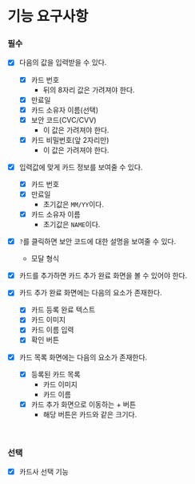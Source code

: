 # 기능 요구사항

### 필수

- [x] 다음의 값을 입력받을 수 있다.

  - [x] 카드 번호
    - 뒤의 8자리 값은 가려져야 한다.
  - [x] 만료일
  - [x] 카드 소유자 이름(선택)
  - [x] 보안 코드(CVC/CVV)
    - 이 값은 가려져야 한다.
  - [x] 카드 비밀번호(앞 2자리만)
    - 이 값은 가려져야 한다.

- [x] 입력값에 맞게 카드 정보를 보여줄 수 있다.

  - [x] 카드 번호
  - [x] 만료일
    - 초기값은 `MM/YY`이다.
  - [x] 카드 소유자 이름
    - 초기값은 `NAME`이다.

- [x] `?`를 클릭하면 보안 코드에 대한 설명을 보여줄 수 있다.

  - 모달 형식

- [x] 카드를 추가하면 카드 추가 완료 화면을 볼 수 있어야 한다.

- [x] 카드 추가 완료 화면에는 다음의 요소가 존재한다.

  - [x] 카드 등록 완료 텍스트
  - [x] 카드 이미지
  - [x] 카드 이름 입력
  - [x] 확인 버튼

- [x] 카드 목록 화면에는 다음의 요소가 존재한다.
  - [x] 등록된 카드 목록
    - 카드 이미지
    - 카드 이름
  - [x] 카드 추가 화면으로 이동하는 + 버튼
    - 해당 버튼은 카드와 같은 크기다.

<br>

### 선택

- [x] 카드사 선택 기능
